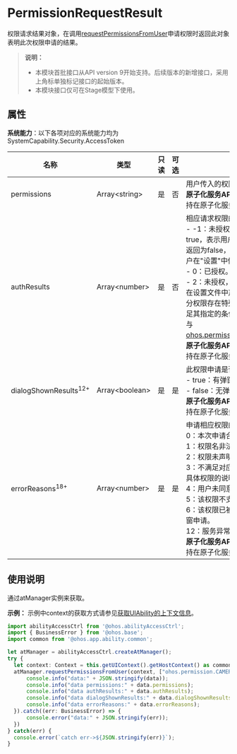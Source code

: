 # PermissionRequestResult

<!--Kit: Ability Kit-->
<!--Subsystem: Security-->
<!--Owner: @xia-bubai-->
<!--SE: @linshuqing; @hehehe-li-->
<!--TSE: @leiyuqian-->

权限请求结果对象，在调用[requestPermissionsFromUser](js-apis-abilityAccessCtrl.md#requestpermissionsfromuser9)申请权限时返回此对象表明此次权限申请的结果。

> **说明：**
>
> - 本模块首批接口从API version 9开始支持。后续版本的新增接口，采用上角标单独标记接口的起始版本。  
> - 本模块接口仅可在Stage模型下使用。

## 属性

**系统能力**：以下各项对应的系统能力均为SystemCapability.Security.AccessToken

| 名称 | 类型 | 只读 | 可选 | 说明 |
| -------- | -------- | -------- | -------- | -------- |
| permissions | Array&lt;string&gt; | 是 | 否 | 用户传入的权限。<br> **原子化服务API**：从API version 11开始，该接口支持在原子化服务中使用。 |
| authResults | Array&lt;number&gt; | 是 | 否 | 相应请求权限的结果：<br>- -1：未授权。①dialogShownResults返回为true，表示用户首次申请；②dialogShownResults返回为false，表示权限已设置，无需弹窗，需要用户在"设置"中修改。<br>- 0：已授权。<br>- 2：未授权，表示请求无效。可能原因有：①未在设置文件中声明目标权限；②权限名非法；③部分权限存在特殊申请条件，在申请对应权限时未满足其指定的条件，见[ohos.permission.LOCATION](../../security/AccessToken/permissions-for-all-user.md#ohospermissionlocation)与[ohos.permission.APPROXIMATELY_LOCATION](../../security/AccessToken/permissions-for-all-user.md#ohospermissionapproximately_location)。 <br> **原子化服务API**：从API version 11开始，该接口支持在原子化服务中使用。 |
| dialogShownResults<sup>12+</sup> | Array&lt;boolean&gt; | 是 | 是 | 此权限申请是否有弹窗：<br>- true：有弹窗。<br>- false：无弹窗。<br> **原子化服务API**：从API version 12开始，该接口支持在原子化服务中使用。 |
| errorReasons<sup>18+</sup> | Array&lt;number&gt; | 是 | 是 | 申请相应权限的返回值说明：<br>0：本次申请合法。<br>1：权限名非法。<br>2：权限未声明。<br>3：不满足对应权限的申请条件，请参考[权限列表](../../security/AccessToken/permissions-for-all-user.md)中具体权限的说明。当前仅位置权限涉及。<br>4：用户未同意隐私声明。<br>5：该权限不支持通过权限弹窗进行申请。<br>6：该权限已被系统策略强制管控，无法通过权限弹窗申请。<br>12：服务异常。<br> **原子化服务API**：从API version 18开始，该接口支持在原子化服务中使用。 |

## 使用说明

通过atManager实例来获取。

**示例：**
示例中context的获取方式请参见[获取UIAbility的上下文信息](../../application-models/uiability-usage.md#获取uiability的上下文信息)。
<!--code_no_check-->
```ts
import abilityAccessCtrl from '@ohos.abilityAccessCtrl';
import { BusinessError } from '@ohos.base';
import common from '@ohos.app.ability.common';

let atManager = abilityAccessCtrl.createAtManager();
try {
  let context: Context = this.getUIContext().getHostContext() as common.UIAbilityContext;
  atManager.requestPermissionsFromUser(context, ["ohos.permission.CAMERA"]).then((data) => {
      console.info("data:" + JSON.stringify(data));
      console.info("data permissions:" + data.permissions);
      console.info("data authResults:" + data.authResults);
      console.info("data dialogShownResults:" + data.dialogShownResults);
      console.info("data errorReasons:" + data.errorReasons);
  }).catch((err: BusinessError) => {
      console.error("data:" + JSON.stringify(err));
  })
} catch(err) {
  console.error(`catch err->${JSON.stringify(err)}`);
}
```
